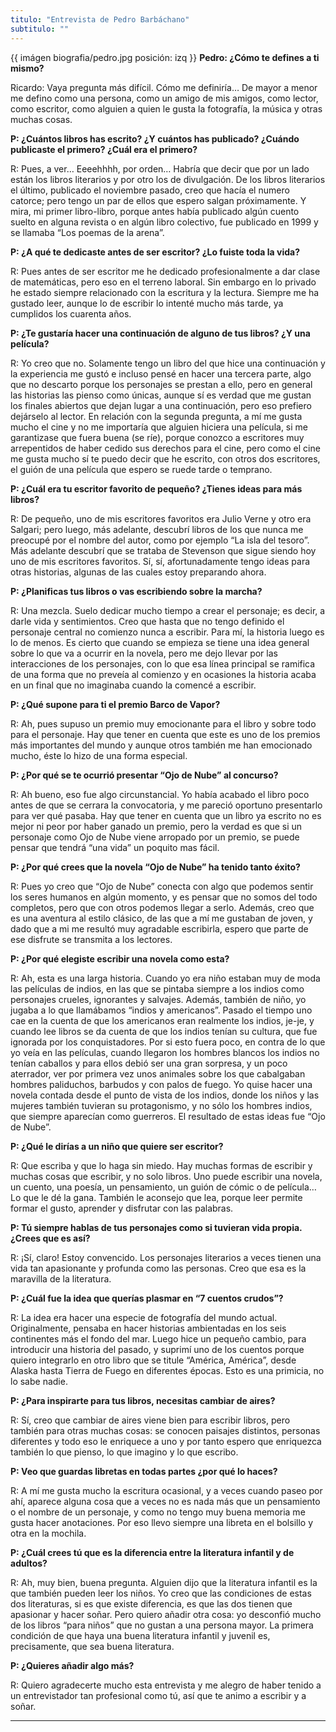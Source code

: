 ```yaml
---
titulo: "Entrevista de Pedro Barbáchano"
subtitulo: ""
---
```

{{ imágen biografia/pedro.jpg posición: izq }} **Pedro: ¿Cómo te defines a ti
mismo?**

Ricardo: Vaya pregunta más difícil. Cómo me definiría… De mayor a menor me
defino como una persona, como un amigo de mis amigos, como lector, como
escritor, como alguien a quien le gusta la fotografía, la música y otras
muchas cosas.

**P: ¿Cuántos libros has escrito? ¿Y  cuántos has publicado? ¿Cuándo publicaste
el primero? ¿Cuál era el primero?**

R: Pues, a ver… Eeeehhhh, por orden… Habría que decir que por un lado están
los libros literarios y por otro los de divulgación. De los libros literarios
el último, publicado el noviembre pasado, creo que hacía el numero catorce;
pero tengo un par de ellos que espero salgan próximamente. Y mira, mi primer
libro-libro, porque antes había publicado algún cuento suelto en alguna
revista o en algún libro colectivo, fue publicado en 1999 y se llamaba “Los
poemas de la arena”.

**P: ¿A qué te dedicaste antes de ser escritor? ¿Lo fuiste toda la vida?**

R: Pues antes de ser escritor me he dedicado profesionalmente a dar clase de
matemáticas, pero eso en el terreno laboral. Sin embargo en lo privado he
estado siempre relacionado con la escritura y la lectura. Siempre me ha
gustado leer, aunque lo de escribir lo intenté mucho más tarde, ya cumplidos
los cuarenta años.

**P: ¿Te gustaría hacer una continuación de alguno de tus libros? ¿Y una
película?**

R: Yo creo que no. Solamente tengo un libro del que hice una continuación y
la experiencia me gustó e incluso pensé en hacer una tercera parte, algo que
no descarto porque los personajes se prestan a ello, pero en general las
historias las pienso como únicas, aunque sí es verdad que me gustan los
finales abiertos que dejan lugar a una continuación, pero eso prefiero
dejárselo al lector. En relación con la segunda pregunta, a mí me gusta mucho
el cine y no me importaría que alguien hiciera una película, si me
garantizase que fuera buena (se ríe), porque conozco a escritores muy
arrepentidos de haber cedido sus derechos para el cine, pero como el cine me
gusta mucho sí te puedo decir que he escrito, con otros dos escritores, el
guión de una película que espero se ruede tarde o temprano.

**P: ¿Cuál era tu escritor favorito de pequeño? ¿Tienes ideas para más
libros?**

R: De pequeño, uno de mis escritores favoritos era Julio Verne y otro era
Salgari; pero luego, más adelante, descubrí libros de los que nunca me
preocupé por el nombre del autor, como por ejemplo “La isla del tesoro”. Más
adelante descubrí que se trataba de Stevenson que sigue siendo hoy uno de mis
escritores favoritos. Sí, sí, afortunadamente tengo ideas para otras
historias, algunas de las cuales estoy preparando ahora.

**P: ¿Planificas tus libros o vas escribiendo sobre la marcha?**

R: Una mezcla. Suelo dedicar mucho tiempo a crear el personaje; es decir, a
darle vida y sentimientos. Creo que hasta que no tengo definido el personaje
central no comienzo nunca a escribir. Para mí, la historia luego es lo de
menos. Es cierto que cuando se empieza se tiene una idea general sobre lo que
va a ocurrir en la novela, pero me dejo llevar por las interacciones de los
personajes, con lo que esa línea principal se ramifica de una forma que no
preveía al comienzo y en ocasiones la historia acaba en un final que no
imaginaba cuando la comencé a escribir.

**P: ¿Qué supone para ti el premio Barco de Vapor?**

R: Ah, pues supuso un premio muy emocionante para el libro y sobre todo para
el personaje. Hay que tener en cuenta que este es uno de los premios más
importantes del mundo y aunque otros también me han emocionado mucho, éste lo
hizo de una forma especial.

**P: ¿Por qué se te ocurrió presentar “Ojo de Nube” al concurso?**

R: Ah bueno, eso fue algo circunstancial. Yo había acabado el libro poco
antes de que se cerrara la convocatoria, y me pareció oportuno presentarlo
para ver qué pasaba. Hay que tener en cuenta que un libro ya escrito no es
mejor ni peor por haber ganado un premio, pero la verdad es que si un
personaje como Ojo de Nube viene arropado por un premio, se puede pensar que
tendrá “una vida” un poquito mas fácil.

**P: ¿Por qué crees que la novela “Ojo de Nube” ha tenido tanto éxito?**

R: Pues yo creo que “Ojo de Nube” conecta con algo que podemos sentir los
seres humanos en algún momento, y es pensar que no somos del todo completos,
pero que con otros podemos llegar a serlo. Además, creo que es una aventura
al estilo clásico, de las que a mí me gustaban de joven, y dado que a mi me
resultó muy agradable escribirla, espero que parte de ese disfrute se
transmita a los lectores.

**P: ¿Por qué elegiste escribir una novela como esta?**

R: Ah, esta es una larga historia. Cuando yo era niño estaban muy de moda las
películas de indios, en las que se pintaba siempre a los indios como
personajes crueles, ignorantes y salvajes. Además, también de niño, yo jugaba
a lo que llamábamos “indios y americanos”. Pasado el tiempo uno cae en la
cuenta de que los americanos eran realmente los indios, je-je, y cuando lee
libros se da cuenta de que los indios tenían su cultura, que fue ignorada por
los conquistadores. Por si esto fuera poco, en contra de lo que yo veía en
las películas, cuando llegaron los hombres blancos los indios no tenían
caballos y para ellos debió ser una gran sorpresa, y un poco aterrador, ver
por primera vez unos animales sobre los que cabalgaban hombres paliduchos,
barbudos y con palos de fuego. Yo quise hacer una novela contada desde el
punto de vista de los indios, donde los niños y las mujeres también tuvieran
su protagonismo, y no sólo los hombres indios, que siempre aparecían como
guerreros. El resultado de estas ideas fue “Ojo de Nube”.

**P: ¿Qué le dirías a un niño que quiere ser escritor?**

R: Que escriba y que lo haga sin miedo. Hay muchas formas de escribir y
muchas cosas que escribir, y no solo libros. Uno puede escribir una novela,
un cuento, una poesía, un pensamiento, un guión de cómic o de película… Lo
que le dé la gana. También le aconsejo que lea, porque leer permite formar el
gusto, aprender y disfrutar con las palabras.

**P: Tú siempre hablas de tus personajes como si tuvieran vida propia. ¿Crees
que es así?**

R: ¡Sí, claro! Estoy convencido. Los personajes literarios a veces tienen una
vida tan apasionante y profunda como las personas. Creo que esa es la
maravilla de la literatura.

**P: ¿Cuál fue la idea que querías plasmar en “7 cuentos crudos”?**

R: La idea era hacer una especie de fotografía del mundo actual.
Originalmente, pensaba en hacer historias ambientadas en los seis continentes
más el fondo del mar. Luego hice un pequeño cambio, para introducir una
historia del pasado, y suprimí uno de los cuentos porque quiero integrarlo en
otro libro que se titule “América, América”, desde Alaska hasta Tierra de
Fuego en diferentes épocas. Esto es una primicia, no lo sabe nadie.

**P: ¿Para inspirarte para tus libros, necesitas cambiar de aires?**

R: Sí, creo que cambiar de aires viene bien para escribir libros, pero
también para otras muchas cosas: se conocen paisajes distintos, personas
diferentes y todo eso le enriquece a uno y por tanto espero que enriquezca
también lo que pienso, lo que imagino y lo que escribo.

**P: Veo que guardas libretas en todas partes ¿por qué lo haces?**

R: A mí me gusta mucho la escritura ocasional, y a veces cuando paseo por
ahí, aparece alguna cosa que a veces no es nada más que un pensamiento o el
nombre de un personaje, y como no tengo muy buena memoria me gusta hacer
anotaciones. Por eso llevo siempre una libreta en el bolsillo y otra en la
mochila.

**P: ¿Cuál crees tú que es la diferencia entre la literatura infantil y de
adultos?**

R: Ah, muy bien, buena pregunta. Alguien dijo que la literatura infantil es
la que también pueden leer los niños. Yo creo que las condiciones de estas
dos literaturas, si es que existe diferencia, es que las dos tienen que
apasionar y hacer soñar. Pero quiero añadir otra cosa: yo desconfió mucho de
los libros “para niños” que no gustan a una persona mayor. La primera
condición de que haya una buena literatura infantil y juvenil es,
precisamente, que sea buena literatura.

**P: ¿Quieres añadir algo más?**

R: Quiero agradecerte mucho esta entrevista y me alegro de haber tenido a un
entrevistador tan profesional como tú, así que te animo a escribir y a soñar.

* * *
